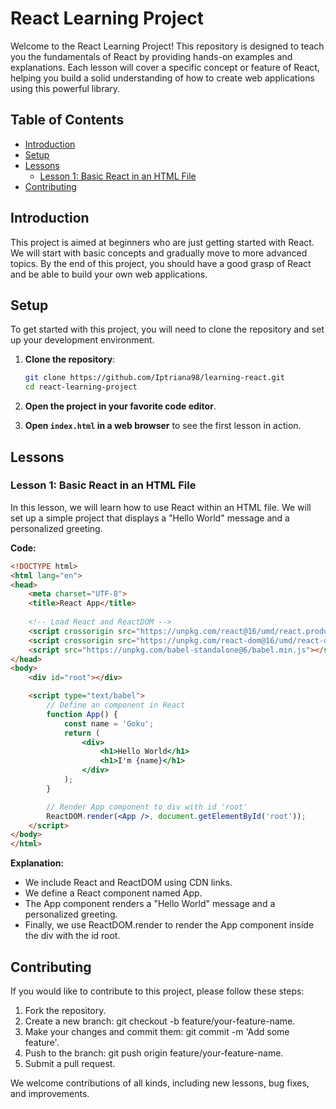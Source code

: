 # React Learning Project

Welcome to the React Learning Project! This repository is designed to teach you the fundamentals of React by providing hands-on examples and explanations. Each lesson will cover a specific concept or feature of React, helping you build a solid understanding of how to create web applications using this powerful library.

## Table of Contents

- [Introduction](#introduction)
- [Setup](#setup)
- [Lessons](#lessons)
  - [Lesson 1: Basic React in an HTML File](#lesson-1-basic-react-in-an-html-file)
- [Contributing](#contributing)

## Introduction

This project is aimed at beginners who are just getting started with React. We will start with basic concepts and gradually move to more advanced topics. By the end of this project, you should have a good grasp of React and be able to build your own web applications.

## Setup

To get started with this project, you will need to clone the repository and set up your development environment.

1. **Clone the repository**:

    ```bash
    git clone https://github.com/Iptriana98/learning-react.git
    cd react-learning-project
    ```

2. **Open the project in your favorite code editor**.

3. **Open `index.html` in a web browser** to see the first lesson in action.

## Lessons

### Lesson 1: Basic React in an HTML File

In this lesson, we will learn how to use React within an HTML file. We will set up a simple project that displays a "Hello World" message and a personalized greeting.

**Code:**

```html
<!DOCTYPE html>
<html lang="en">
<head>
    <meta charset="UTF-8">
    <title>React App</title>
    
    <!-- Load React and ReactDOM -->
    <script crossorigin src="https://unpkg.com/react@16/umd/react.production.min.js"></script>
    <script crossorigin src="https://unpkg.com/react-dom@16/umd/react-dom.production.min.js"></script>
    <script src="https://unpkg.com/babel-standalone@6/babel.min.js"></script>
</head>
<body>
    <div id="root"></div>

    <script type="text/babel">
        // Define an component in React
        function App() {
            const name = 'Goku';
            return (
                <div>
                    <h1>Hello World</h1>
                    <h1>I'm {name}</h1>
                </div>
            );
        }

        // Render App component to div with id 'root'
        ReactDOM.render(<App />, document.getElementById('root'));
    </script>
</body>
</html>
```

**Explanation:**

- We include React and ReactDOM using CDN links.
- We define a React component named App.
- The App component renders a "Hello World" message and a personalized greeting.
- Finally, we use ReactDOM.render to render the App component inside the div with the id root.

## Contributing
If you would like to contribute to this project, please follow these steps:

1. Fork the repository.
2. Create a new branch: git checkout -b feature/your-feature-name.
3. Make your changes and commit them: git commit -m 'Add some feature'.
4. Push to the branch: git push origin feature/your-feature-name.
5. Submit a pull request.

We welcome contributions of all kinds, including new lessons, bug fixes, and improvements.
